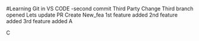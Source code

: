 #Learning Git in VS CODE
-second commit
Third Party Change
Third branch opened
Lets update PR
Create New_fea
1st feature added
2nd feature added
3rd feature added
A

C

